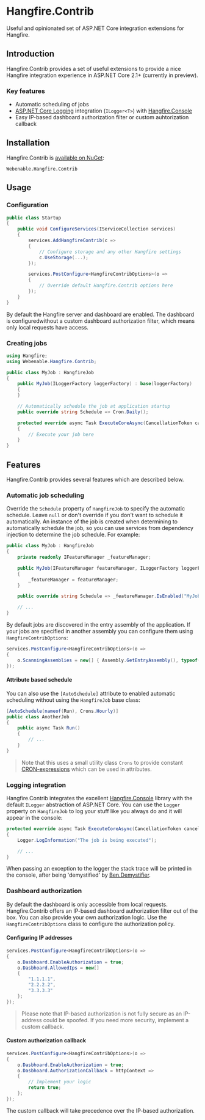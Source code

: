 # Hangfire.Contrib
Useful and opinionated set of ASP.NET Core integration extensions for Hangfire.

## Introduction
Hangfire.Contrib provides a set of useful extensions to provide a nice Hangfire integration experience in ASP.NET Core 2.1+ (currently in preview). 

### Key features
- Automatic scheduling of jobs
- [ASP.NET Core Logging](https://github.com/aspnet/Logging) integration (`ILogger<T>`) with [Hangfire.Console](https://github.com/pieceofsummer/Hangfire.Console)
- Easy IP-based dashboard authorization filter or custom auhtorization callback

## Installation
Hangfire.Contrib is [available on NuGet](https://www.nuget.org/packages/Webenable.Hangfire.Contrib):

```
Webenable.Hangfire.Contrib
```

## Usage

### Configuration

```cs
public class Startup
{
    public void ConfigureServices(IServiceCollection services)
    {
        services.AddHangfireContrib(c => 
        {
            // Configure storage and any other Hangfire settings
            c.UseStorage(...);
        });

        services.PostConfigure<HangfireContribOptions>(o =>
        {
            // Override default Hangfire.Contrib options here
        });
    }
}
```

By default the Hangfire server and dashboard are enabled. The dashboard is configuredwithout a custom dashboard authorization filter, which means only local requests have access.

### Creating jobs

```cs
using Hangfire;
using Webenable.Hangfire.Contrib;

public class MyJob : HangfireJob
{
    public MyJob(ILoggerFactory loggerFactory) : base(loggerFactory)
    {
    }

    // Automatically schedule the job at application startup
    public override string Schedule => Cron.Daily();

    protected override async Task ExecuteCoreAsync(CancellationToken cancellationToken)
    {
        // Execute your job here
    }
}
```

## Features
Hangfire.Contrib provides several features which are described below.

### Automatic job scheduling

Override the `Schedule` property of `HangfireJob` to specify the automatic schedule. Leave `null` or don't override if you don't want to schedule it automatically. An instance of the job is created when determining to automatically schedule the job, so you can use services from dependency injection to determine the job schedule. For example:

```cs
public class MyJob : HangfireJob
{
    private readonly IFeatureManager _featureManager;

    public MyJob(IFeatureManager featureManager, ILoggerFactory loggerFactory) : base(loggerFactory)
    {
        _featureManager = featureManager;
    }

    public override string Schedule => _featureManager.IsEnabled("MyJob") ? Cron.Daily() : null;

    // ...
}
```

By default jobs are discovered in the entry assembly of the application. If your jobs are specified in another assembly you can configure them using `HangfireContribOptions`:

```cs
services.PostConfigure<HangfireContribOptions>(o =>
{
    o.ScanningAssemblies = new[] { Assembly.GetEntryAssembly(), typeof(Foo).Assembly,, typeof(Bar).Assembly };
});
```

#### Attribute based schedule
You can also use the `[AutoSchedule]` attribute to enabled automatic scheduling without using the `HangfireJob` base class:

```cs
[AutoSchedule(nameof(Run), Crons.Hourly)]
public class AnotherJob
{
    public async Task Run()
    {
        // ...
    }
}
```

> Note that this uses a small utility class `Crons` to provide constant [CRON-expressions](https://en.wikipedia.org/wiki/Cron) which can be used in attributes.

### Logging integration
Hangfire.Contrib integrates the excellent [Hangfire.Console](https://github.com/pieceofsummer/Hangfire.Console) library with the default `ILogger` abstraction of ASP.NET Core. You can use the `Logger` property on `HangfireJob` to log your stuff like you always do and it will appear in the console:

```cs
protected override async Task ExecuteCoreAsync(CancellationToken cancellationToken)
{
    Logger.LogInformation("The job is being executed");

    // ...
}
```

When passing an exception to the logger the stack trace will be printed in the console, after being 'demystified' by [Ben.Demystifier](https://github.com/benaadams/Ben.Demystifier).

### Dashboard authorization
By default the dashboard is only accessible from local requests. Hangfire.Contrib offers an IP-based dashboard authorization filter out of the box. 
You can also provide your own authorization logic.  Use the `HangfireContribOptions` class to configure the authorization policy.

#### Configuring IP addresses
```cs
services.PostConfigure<HangfireContribOptions>(o =>
{
    o.Dasbhoard.EnableAuthorization = true;
    o.Dasbhoard.AllowedIps = new[]
    {
        "1.1.1.1",
        "2.2.2.2",
        "3.3.3.3"
    };
});
```

> Please note that IP-based authorization is not fully secure as an IP-address could be spoofed. If you need more security, implement a custom callback.

#### Custom authorization callback

```cs
services.PostConfigure<HangfireContribOptions>(o =>
{
    o.Dasbhoard.EnableAuthorization = true;
    o.Dasbhoard.AuthorizationCallback = httpContext =>
    {
        // Implement your logic
        return true;
    };
});
```

The custom callback will take precedence over the IP-based authorization.